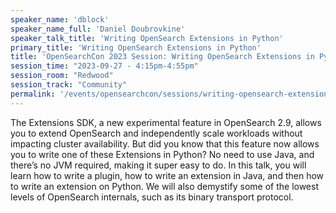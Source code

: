 ```yaml
---
speaker_name: 'dblock'
speaker_name_full: 'Daniel Doubrovkine'
speaker_talk_title: 'Writing OpenSearch Extensions in Python'
primary_title: 'Writing OpenSearch Extensions in Python'
title: 'OpenSearchCon 2023 Session: Writing OpenSearch Extensions in Python'
session_time: "2023-09-27 - 4:15pm-4:55pm"
session_room: "Redwood"
session_track: "Community"
permalink: '/events/opensearchcon/sessions/writing-opensearch-extensions-in-python.html'
---
```

The Extensions SDK, a new experimental feature in OpenSearch 2.9, allows you to extend OpenSearch and independently scale workloads without impacting cluster availability. But did you know that this feature now allows you to write one of these Extensions in Python? No need to use Java, and there’s no JVM required, making it super easy to do. In this talk, you will learn how to write a plugin, how to write an extension in Java, and then how to write an extension on Python. We will also demystify some of the lowest levels of OpenSearch internals, such as its binary transport protocol.